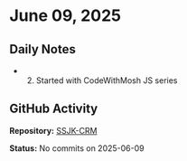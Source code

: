 ﻿# June 09, 2025

## Daily Notes

- 2. Started with CodeWithMosh JS series

## GitHub Activity

**Repository:** [SSJK-CRM](https://github.com/Rupali59/SSJK-CRM)

**Status:** No commits on 2025-06-09
